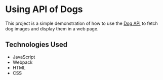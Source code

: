 # Using API of Dogs

This project is a simple demonstration of how to use the [Dog API](https://dog.ceo/dog-api/) to fetch dog images and display them in a web page.

## Technologies Used

- JavaScript
- Webpack
- HTML
- CSS
